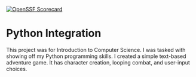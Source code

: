 [![OpenSSF Scorecard](htt‌ps://api.securityscorecards.dev/projects/github.com/VTIvanovIII/PythonIntegration/badge)](htt‌ps://securityscorecards.dev/viewer/?uri=github.com/VTIvanovIII/PythonIntegration)

# Python Integration
This project was for Introduction to Computer Science.  I was tasked with showing off my Python programming skills.  I created a simple text-based adventure game.  It has character creation, looping combat, and user-input choices.

